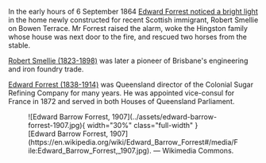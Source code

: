 In the early hours of 6 September 1864 [Edward Forrest noticed a bright light](https://trove.nla.gov.au/newspaper/article/1261617) in the home newly constructed for recent Scottish immigrant, Robert Smellie on Bowen Terrace. Mr Forrest raised the alarm, woke the Hingston family whose house was next door to the fire, and rescued two horses from the stable.

[Robert Smellie (1823-1898)]() was later a pioneer of Brisbane's engineering and iron foundry trade. 

[Edward Forrest (1838-1914)](https://adb.anu.edu.au/biography/forrest-edward-barrow-6209) was Queensland director of the Colonial Sugar Refining Company for many years. He was appointed vice-consul for France in 1872 and served in both Houses of Queensland Parliament.

<figure markdown>
  ![Edward Barrow Forrest, 1907](../assets/edward-barrow-forrest-1907.jpg){ width="30%" class="full-width" }
  <figcaption markdown>[Edward Barrow Forrest, 1907](https://en.wikipedia.org/wiki/Edward_Barrow_Forrest#/media/File:Edward_Barrow_Forrest,_1907.jpg). — Wikimedia Commons.</figcaption>
</figure>